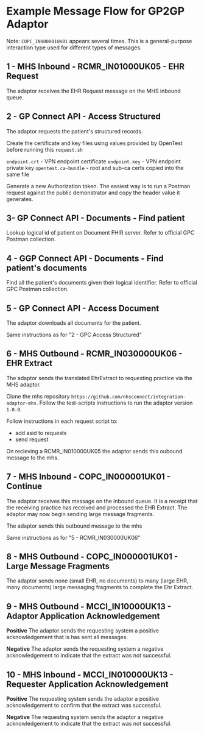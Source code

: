 # Example Message Flow for GP2GP Adaptor

Note: `COPC_IN000001UK01` appears several times. This is a general-purpose interaction type used
for different types of messages.

## 1 - MHS Inbound - RCMR_IN01000UK05 - EHR Request

The adaptor receives the EHR Request message on the MHS inbound queue.

## 2 - GP Connect API - Access Structured

The adaptor requests the patient's structured records.

Create the certificate and key files using values provided by OpenTest before running this `request.sh`

`endpoint.crt` - VPN endpoint certificate
`endpoint.key` - VPN endpoint private key
`opentest.ca-bundle` - root and sub-ca certs copied into the same file

Generate a new Authorization token. The easiest way is to run a Postman request against
the public demonstrator and copy the header value it generates.

## 3- GP Connect API - Documents - Find patient

Lookup logical id of patient on Document FHIR server. Refer to official GPC Postman collection.

## 4 - GGP Connect API - Documents - Find patient's documents

Find all the patient's documents given their logical identifier. Refer to official GPC Postman collection.

## 5 - GP Connect API - Access Document

The adaptor downloads all documents for the patient.

Same instructions as for "2 - GPC Access Structured"

## 6 - MHS Outbound - RCMR_IN030000UK06 - EHR Extract

The adaptor sends the translated EhrExtract to requesting practice via the MHS adaptor.

Clone the mhs repository `https://github.com/nhsconnect/integration-adaptor-mhs`. Follow the test-scripts instructions 
to run the adaptor version `1.0.0`.

Follow instructions in each request script to:
- add asid to requests
- send request

On recieving a RCMR_IN010000UK05 the adaptor sends this oubound message to the mhs.

## 7 - MHS Inbound - COPC_IN000001UK01 - Continue

The adaptor receives this message on the inbound queue. It is a receipt that the receiving practice
has received and processed the EHR Extract. The adaptor may now begin sending large message fragments.

The adaptor sends this outbound message to the mhs

Same instructions as for "5 - RCMR_IN030000UK06"

## 8 - MHS Outbound - COPC_IN000001UK01 - Large Message Fragments

The adaptor sends none (small EHR, no documents) to many (large EHR, many documents) large
messaging fragments to complete the Ehr Extract.

## 9 - MHS Outbound - MCCI_IN10000UK13 - Adaptor Application Acknowledgement

**Positive** The adaptor sends the requesting system a positive acknowledgement that is has sent all messages.

**Negative** The adaptor sends the requesting system a negative acknowledgement to indicate that the extract was not successful.

## 10 - MHS Inbound - MCCI_IN010000UK13 - Requester Application Acknowledgement

**Positive** The requesting system sends the adaptor a positive acknowledgement to confirm that the extract was successful.

**Negative** The requesting system sends the adaptor a negative acknowledgement to indicate that the extract was not successful.
